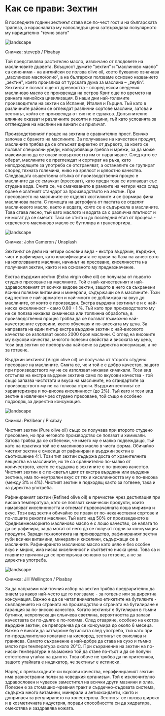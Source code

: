 # Как се прави: Зехтин

В последните години зехтинът става все по-чест гост и на българската трапеза, а нарасналата му напоследък цена затвърждава популярното му нарицателно "течно злато"

![landscape](https://cdn.pixabay.com/photo/2015/10/02/15/59/olive-oil-968657_1280.jpg)

<p class='caption'>Снимка: stevepb / Pixabay<p>

Той представлява растително масло, извличано от плодовете на маслиновите дървета. Всъщност думите "зехтин" и "маслиново масло" са синоними - на английски се ползва olive oil, което буквално означава „маслиново масло/олио“, а на български ползваме основно названието „зехтин", което произлиза от турската дума за маслина – „zeytin“. Зехтинът е познат още от древността - според някои сведения маслиново масло се произвежда на остров Крит още по времето на ранната минойска цивилизация. В наши дни най-големите производители на зехтин са Испания, Италия и Гърция. Тъй като в различните райони се оглеждат различни сортове маслини, затова и зехтинът, който се произвежда от тях не е еднакъв. Допълнително влияние оказват и различните реколти и години, тъй като условията за отглеждане на маслини не винаги си приличат.

Производственият процес на зехтина е сравнително прост. Всичко започва с брането на маслините. За получаване на качествен продукт, маслините трябва да се откъснат директно от дървото, за което се ползват специални уреди, наподобяващи гребла и мрежи, за да може максимално да се опази повърхността им от нараняване. След като се оберат, маслините се преглеждат и сортират на ръка, като неподходящите за употреба се отстраняват, а останалите се групират според тяхната големина, ниво на зрялост и цялостно качество. Следващата съществена стъпка от производствения процес е маслините да се смачкат (пресоват), като преди това се изплакват със студена вода. Счита се, че смачкването в рамките на четири часа след бране е златният стандарт за производството на зехтин. При пресоването на маслините се отделят костилките и се формира фина маслинова паста. С помощта на цетрофуга от пастата се отделят маслиновото масло, както и водата, която се е съдържала в маслините. Това става лесно, тъй като маслото и водата са с различна плътност и не могат да се смесят. Така се стига и до последния етап от процеса - отделеното маслиново масло се бутилира и транспортира.

![landscape](https://images.unsplash.com/photo-1698775942492-d2dd399e2670?q=80&w=1374&auto=format&fit=crop&ixlib=rb-4.0.3&ixid=M3wxMjA3fDB8MHxwaG90by1wYWdlfHx8fGVufDB8fHx8fA%3D%3D)

<p class='caption'>Снимка: John Cameron / Unsplash<p>

Зехтинът се дели на четири основни вида - екстра върджин, върджин, чист и рафиниран, като класификацията се прави на база на качеството на използваните маслини, начинът на пресоване, киселиността на получения зехтин, както и на основното му предназначение. 

Екстра върджин зехтин (Extra virgin olive oil) се получава от първото студено пресоване на маслините. Той е най-качественият и най-здравословният от всички видове зехтин, защото в него са съхранени всички полезни витамини и минерали, съдържащи се в маслините. Този вид зехтин е най-ароматен и най-много се доближава на вкус до маслините, от които е произведен. Екстра върджин зехтинът е и с най-ниска киселинност - само 0.80 - 1 %. Тъй като при производството му не се ползва никаква химическа или топлинна обработка, в производствения процес трябва да се ползват възможно най-качествените суровини, което обуславя и по-високата му цена. За направата на един литър екстра върджин зехтин с най-високото качество се използват около 2000 броя маслини. С оглед на високите му вкусови качества, многото полезни свойства и високата му цена, този вид зехтин се препоръчва най-вече за директна консумация, а не за готвене.

Върджин зехтинът (Virgin olive oil) се получава от второто студено пресоване на маслините. Смята се, че и той е с добро качество, защото при производството му не се използват никакви химикали. Този вид отстъпва на екстра върджин зехтина само по вкусови качества - той също запазва чистотата и вкуса на маслините, но стандартите за производството му не са толкова строги. Върджин зехтинът се характеризира и по-висока киселинност (до 2%). Тъй като и този вид зехтин е извлечен чрез студено пресоване, той също е особено подходящ за директна консумация.

![landscape](https://cdn.pixabay.com/photo/2016/05/10/12/17/oil-1383602_1280.jpg)

<p class='caption'>Снимка: Pezibear / Pixabay<p>

Чистият зехтин (Pure olive oil) също се получава при второто студено пресоване, но при неговото производство се ползват и химикали. Затова трябва да се отбележи, че името му е малко подвеждащо, тъй като на практика той не е маслиново масло в чиста форма. Обичайно чистият зехтин е смесица от рафиниран и върджин зехтин в съотношение 4:1. Този тип зехтин съдържа доста от хранителните вещества на маслините, но те са сравнително по-малко от количеството, което се съдържа в зехтините с по-високо качество. Чистият зехтин е с по-светъл цвят от екстра върджин или върджин зехтина, има по-неутрален вкус от тях и киселинността му е по-висока (между 3% и 4%). Чистият зехтин е подходящ както за готвене, така и за директна употреба. 

Рафинираният зехтин (Refined olive oil) е пречистен чрез дестилация при висока температура, като се ползват химически продукти, които намаляват киселинността и отнемат първоначалната лоша миризма и вкус. Този вид зехтин обичайно се прави от по-некачествени сортове и по-лошите реколти маслини. Тъй като над 50% от произведеното в Средиземноморието маслиново масло е с лошо качество, се налага то да се рафинира, за да могат от него да се получат годни за консумация продукти. Заради технологията на производство, рафинираният зехтин губи всички витамини, минерали и киселини, съдържащи се в маслините. Рафинираното маслиново масло като цяло е без особен вкус и мирис, има ниска киселинност и съответно ниска цена. Това са и главните причини да се препоръчва основно за готвене, а не за директна употреба.

![landscape](https://cdn.pixabay.com/photo/2016/06/03/14/32/olive-oil-1433506_1280.jpg)

<p class='caption'>Снимка: Jill Wellington / Pixabay<p>

За да направим най-точния избор на зехтин трябва предварително да знаем за какво най-често ще го ползваме - за готвене или за директна консумация. Важно е да се четат внимателно етикетите на бутилките - съвпадението на страната на производство и страната на бутилиране е гаранция за по-високо качество. Когато зехтинът е бутилиран в тъмни бутилки, непропускащи слънчева светлина, вероятността да запази качествата си по-дълго е по-голяма. След отваряне, особено на екстра върджин зехтин, се препоръчва да се консумира до около 6 месеца. Важно е винаги да затваряме бутилката след употреба, тъй като при по-продължително излагане на кислород, зехтинът се окислява и гранясва. Самото съхранение е най-добре да става на сухо и тъмно място при температура около 20°С. При съхранение на зехтин на по-ниски температури е възможно той да стане по-гъст и да се получи естествена утайка на дъното. Това обаче не трябва да ни притеснява, защото утайката е индикатор, че зехтинът е истински.

Наред с превъзходните си вкусови качества, нерафинираният зехтин има разностранни ползи за човешкия организъм. Той е изключително здравословен и чудесен заместител на всички други мазнини и олиа. Полезен е за стомашно-чревния тракт и сърдечно-съдовата система, съдържа много витамини, минерали и антиоксиданти, както и допринася за регулирането на холестерола. Зехтинът се ползва широко и в козметичната индустрия, поради способността си да хидратира, омекотява и заздравява кожата. 